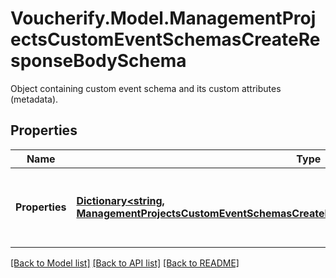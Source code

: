 # Voucherify.Model.ManagementProjectsCustomEventSchemasCreateResponseBodySchema
Object containing custom event schema and its custom attributes (metadata).

## Properties

Name | Type | Description | Notes
------------ | ------------- | ------------- | -------------
**Properties** | [**Dictionary&lt;string, ManagementProjectsCustomEventSchemasCreateRequestBodySchemaPropertiesEntryValue&gt;**](ManagementProjectsCustomEventSchemasCreateRequestBodySchemaPropertiesEntryValue.md) | Defines custom event custom attributes (metadata). | [optional] 

[[Back to Model list]](../README.md#documentation-for-models) [[Back to API list]](../README.md#documentation-for-api-endpoints) [[Back to README]](../README.md)

